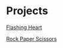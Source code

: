 # Projects

[](/static/mb/projects/a1-display.png)

[Flashing Heart](/projects/flashing-heart)

[Rock Paper Scissors](/projects/rock-paper-scissors)

